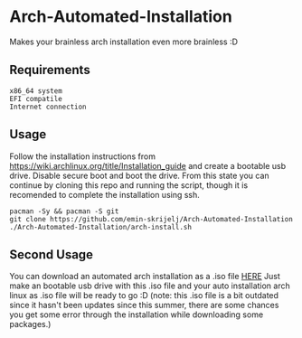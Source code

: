 # Arch-Automated-Installation
<p> Makes your brainless arch installation even more brainless :D </p>

## Requirements
```
x86_64 system
EFI compatile
Internet connection
```
## Usage
Follow the installation instructions from https://wiki.archlinux.org/title/Installation_guide and create a bootable usb drive. Disable secure boot and boot the drive.
From this state you can continue by cloning this repo and running the script, though it is recomended to complete the installation using ssh.
```
pacman -Sy && pacman -S git
git clone https://github.com/emin-skrijelj/Arch-Automated-Installation
./Arch-Automated-Installation/arch-install.sh
```
## Second Usage
You can download an automated arch installation as a .iso file <a href="https://mega.nz/file/iloDkQCb#n9zsLtwbjZFj8K5uIbXuOgjBIkoTf1eIdAP1J678DEk">HERE</a>
Just make an bootable usb drive with this .iso file and your auto installation arch linux as .iso file will be ready to go :D
(note: this .iso file is a bit outdated since it hasn't been updates since this summer, there are some chances you get some error through the installation while downloading some packages.)
